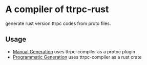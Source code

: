# A compiler of ttrpc-rust

generate rust version ttrpc codes from proto files.

## Usage

- [Manual Generation](https://github.com/containerd/ttrpc-rust#1-generate-with-protoc-command) uses ttrpc-compiler as a protoc plugin
- [Programmatic Generation](https://github.com/containerd/ttrpc-rust#2-generate-programmatically) uses ttrpc-compiler as a rust crate

